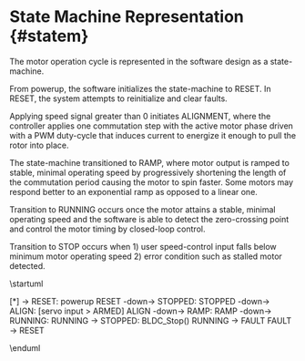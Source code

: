 # State Machine Representation {#statem}

The motor operation cycle is represented in the software design as a
state-machine.

From powerup, the software initializes the state-machine to RESET.
In RESET, the system attempts to reinitialize and clear faults.

Applying speed signal greater than 0 initiates ALIGNMENT, where the controller 
applies one commutation step with the active motor phase driven with a PWM 
duty-cycle that induces current to energize it enough to pull the rotor 
into place. 

The state-machine transitioned to RAMP, where motor output is ramped 
to stable, minimal operating speed by progressively shortening the length of the
commutation period causing the motor to spin faster. Some motors may respond
better to an exponential ramp as opposed to a linear one.

Transition to RUNNING occurs once the motor attains a stable, minimal operating 
speed and the software is able to detect the zero-crossing point and control the
motor timing by closed-loop control.

Transition to STOP occurs when 1) user speed-control input falls below minimum 
motor operating speed  2) error condition such as stalled motor detected.

\startuml

[*] -> RESET: powerup
RESET -down-> STOPPED:
STOPPED -down-> ALIGN: [servo input > ARMED]
ALIGN -down-> RAMP:
RAMP -down-> RUNNING:
RUNNING -> STOPPED: BLDC_Stop()
RUNNING -> FAULT
FAULT -> RESET

\enduml
